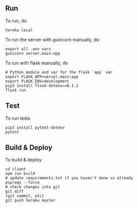 Run
--------------------
To run, do

    heroku local

To run the server with gunicorn manually, do

    export all .env vars
    gunicorn server.main:app

To run with flask manually, do

	# Python module and var for the flask `app` var
	export FLASK_APP=server.main:app
	export FLASK_ENV=development
	pip3 install flask-dotenv==0.1.2
	flask run




Test
--------------------
To run tests

	pip3 install pytest-dotenv
	pytest







Build & Deploy
--------------------
To build & deploy

	cd client
	npm run build
	# update requirements.txt if you haven't done so already
	pipreqs --force
	# check changes into git
	git diff
	(git commit, etc)
    git push heroku master


